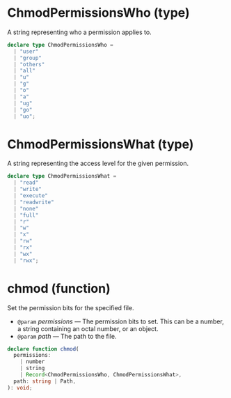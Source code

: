 # ChmodPermissionsWho (type)

A string representing who a permission applies to.

```ts
declare type ChmodPermissionsWho =
  | "user"
  | "group"
  | "others"
  | "all"
  | "u"
  | "g"
  | "o"
  | "a"
  | "ug"
  | "go"
  | "uo";
```

# ChmodPermissionsWhat (type)

A string representing the access level for the given permission.

```ts
declare type ChmodPermissionsWhat =
  | "read"
  | "write"
  | "execute"
  | "readwrite"
  | "none"
  | "full"
  | "r"
  | "w"
  | "x"
  | "rw"
  | "rx"
  | "wx"
  | "rwx";
```

# chmod (function)

Set the permission bits for the specified file.

- `@param` _permissions_ — The permission bits to set. This can be a number, a string containing an octal number, or an object.
- `@param` _path_ — The path to the file.

```ts
declare function chmod(
  permissions:
    | number
    | string
    | Record<ChmodPermissionsWho, ChmodPermissionsWhat>,
  path: string | Path,
): void;
```
